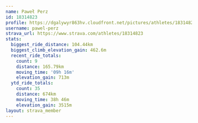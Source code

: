 ```yaml
---
name: Paweł Perz
id: 18314823
profile: https://dgalywyr863hv.cloudfront.net/pictures/athletes/18314823/5244308/1/large.jpg
username: pawel-perz
strava_url: https://www.strava.com/athletes/18314823
stats:
  biggest_ride_distance: 104.44km
  biggest_climb_elevation_gain: 462.6m
  recent_ride_totals:
    count: 9
    distance: 165.79km
    moving_time: '09h 16m'
    elevation_gain: 713m
  ytd_ride_totals:
    count: 35
    distance: 674km
    moving_time: 38h 46m
    elevation_gain: 3515m
layout: strava_member
--- 
```

